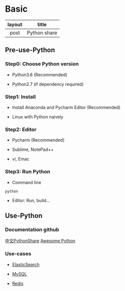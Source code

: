 # Basic

|  layout  | title |
|:-----:|:----:|
| post   | Python share|

## Pre-use-Python

### Step0: Choose Python version

* Python3.6 (Recommended)

* Python2.7 (if dependency required)

### Step1: Install

* Install Anaconda and Pycharm Editor (Recommended)

* Linux with Python naively

### Step2: Editor

* Pycharm (Recommended)

* Sublime, NotePad++

* vi, Emac

### Step3: Run Python

* Command line

```shell
python
```

* Editor: Run, build...

## Use-Python

### Documentation github

[中文PythonShare](https://github.com/Yixiaohan/codeparkshare)
[Awesome Python](https://github.com/vinta/awesome-python)

### Use-cases

* [ElasticSearch](./use-cases/Elasticsearch.py)

* [MySQL](./use-cases/Mysql.py)

* [Redis](./use-cases/Redis.py)
